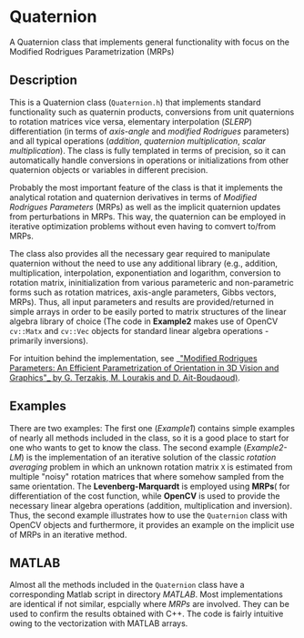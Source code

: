 # Quaternion
A Quaternion class that implements general functionality with focus on the Modified Rodrigues Parametrization (MRPs) 

## Description
This is a Quaternion class (`Quaternion.h`) that implements standard functionality such as quaternin products, conversions from unit quaternions to rotation matrices vice versa, elementary interpolation (_SLERP_) differentiation (in terms of _axis-angle_ and _modified Rodrigues_ parameters) and all typical operations (_addition_, _quaternion multiplication_, _scalar multiplication_). The class is fully templated in terms of precision, so it can automatically handle conversions in operations or initializations from other quaternion objects or variables in different precision.

Probably the most important feature of the class is that it implements the analytical rotation and quaternion derivatives in terms of _Modified Rodrigues Parameters_ (MRPs) as well as the implicit quaternion updates from perturbations in MRPs. This way, the quaternion can be employed in iterative optimization problems without even having to comvert to/from MRPs.

The class also provides all the necessary gear required to manipulate quaternion without the need to use any additional library (e.g., addition, multiplication, interpolation, exponentiation and logarithm, conversion to rotation matrix, ininitialization from various parameteric and non-parametric forms such as rotation matrices, axis-angle parameters, Gibbs vectors, MRPs). Thus, all input parameters and results are provided/returned in simple arrays in order to be easily ported to matrix structures of the linear algebra library of choice (The code in **Example2** makes use of OpenCV `cv::Matx` and `cv::Vec` objects for standard linear algebra operations - primarily inversions).

For intuition behind the implementation, see _["Modified Rodrigues Parameters: An Efficient Parametrization of Orientation in 3D Vision and Graphics"_ by G. Terzakis, M. Lourakis and D. Ait-Boudaoud)](https://link.springer.com/article/10.1007/s10851-017-0765-x). 

## Examples

There are two examples: The first one (_Example1_) contains simple examples of nearly all methods included in the class, so it is a good place to start for one who wants to get to know the class. The second example (_Example2-LM_) is the implementation of an iterative solution of the classic _rotation averaging_ problem in which an unknown rotation matrix `X` is estimated from multiple "noisy" rotation matrices that where somehow sampled from the same orientation. The **Levenberg-Marquardt** is employed using **MRPs**( for differentiation of the cost function, while **OpenCV** is used to provide the necessary linear algebra operations (addition, multiplication and inversion). Thus, the second example illustrates how to use the `Quaternion` class with OpenCV objects and furthermore, it provides an example on the implicit use of MRPs in an iterative method.  

## MATLAB

Almost all the methods included in the `Quaternion` class have a corresponding Matlab script in directory _MATLAB_. Most implementations are identical if not similar, espcially where _MRPs_ are involved. They can be used to confirm the results obtained with C++. The code is fairly intuitive owing to the vectorization with MATLAB arrays. 
